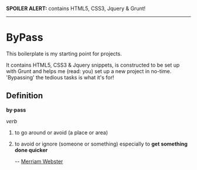  **SPOILER ALERT:** contains HTML5, CSS3, Jquery & Grunt!
 
 * * *

# ByPass

This boilerplate is my starting point for projects.

It contains HTML5, CSS3 & Jquery snippets, is constructed to be set up with Grunt and helps me (read: you) set up a new project in no-time. 'Bypassing' the tedious tasks is what it's for!


## Definition
**by·pass**

*verb*

1. to go around or avoid (a place or area)

2. to avoid or ignore (someone or something) especially to **get something done quicker**

    -- [Merriam Webster](http://www.merriam-webster.com/dictionary/bypass)
